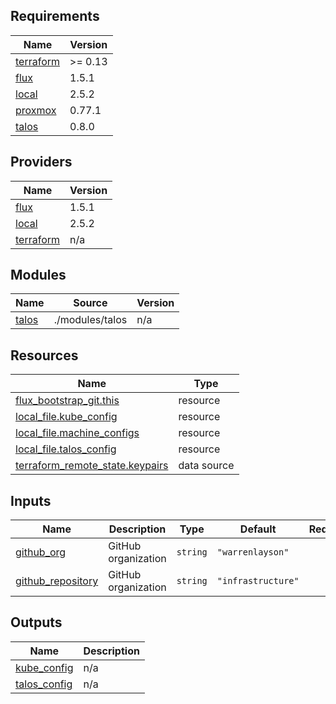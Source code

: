 <!-- BEGIN_TF_DOCS -->
## Requirements

| Name | Version |
|------|---------|
| <a name="requirement_terraform"></a> [terraform](#requirement\_terraform) | >= 0.13 |
| <a name="requirement_flux"></a> [flux](#requirement\_flux) | 1.5.1 |
| <a name="requirement_local"></a> [local](#requirement\_local) | 2.5.2 |
| <a name="requirement_proxmox"></a> [proxmox](#requirement\_proxmox) | 0.77.1 |
| <a name="requirement_talos"></a> [talos](#requirement\_talos) | 0.8.0 |

## Providers

| Name | Version |
|------|---------|
| <a name="provider_flux"></a> [flux](#provider\_flux) | 1.5.1 |
| <a name="provider_local"></a> [local](#provider\_local) | 2.5.2 |
| <a name="provider_terraform"></a> [terraform](#provider\_terraform) | n/a |

## Modules

| Name | Source | Version |
|------|--------|---------|
| <a name="module_talos"></a> [talos](#module\_talos) | ./modules/talos | n/a |

## Resources

| Name | Type |
|------|------|
| [flux_bootstrap_git.this](https://registry.terraform.io/providers/fluxcd/flux/1.5.1/docs/resources/bootstrap_git) | resource |
| [local_file.kube_config](https://registry.terraform.io/providers/hashicorp/local/2.5.2/docs/resources/file) | resource |
| [local_file.machine_configs](https://registry.terraform.io/providers/hashicorp/local/2.5.2/docs/resources/file) | resource |
| [local_file.talos_config](https://registry.terraform.io/providers/hashicorp/local/2.5.2/docs/resources/file) | resource |
| [terraform_remote_state.keypairs](https://registry.terraform.io/providers/hashicorp/terraform/latest/docs/data-sources/remote_state) | data source |

## Inputs

| Name | Description | Type | Default | Required |
|------|-------------|------|---------|:--------:|
| <a name="input_github_org"></a> [github\_org](#input\_github\_org) | GitHub organization | `string` | `"warrenlayson"` | no |
| <a name="input_github_repository"></a> [github\_repository](#input\_github\_repository) | GitHub organization | `string` | `"infrastructure"` | no |

## Outputs

| Name | Description |
|------|-------------|
| <a name="output_kube_config"></a> [kube\_config](#output\_kube\_config) | n/a |
| <a name="output_talos_config"></a> [talos\_config](#output\_talos\_config) | n/a |
<!-- END_TF_DOCS -->